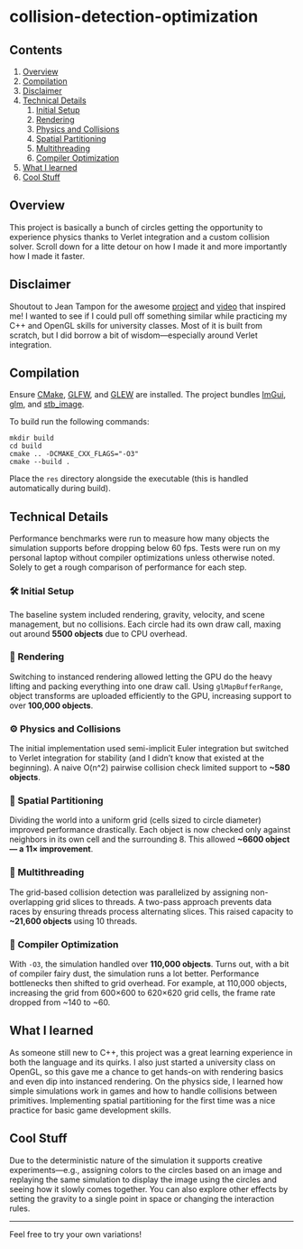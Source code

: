 # collision-detection-optimization

## Contents

1. [Overview](#overview)
2. [Compilation](#compilation)
3. [Disclaimer](#disclaimer)
4. [Technical Details](#technical-details)
	1. [Initial Setup](#️-initial-setup)
	2. [Rendering](#-rendering)
	3. [Physics and Collisions](#️-physics-and-collisions)
	4. [Spatial Partitioning](#-spatial-partitioning)
	5. [Multithreading](#-multithreading)
	6. [Compiler Optimization](#-compiler-optimization)
5. [What I learned](#what-i-learned)
6. [Cool Stuff](#cool-stuff)

## Overview

This project is basically a bunch of circles getting the opportunity to experience physics thanks to Verlet integration and a custom collision solver. Scroll down for a litte detour on how I made it and more importantly how I made it faster.

## Disclaimer

Shoutout to Jean Tampon for the awesome [project](https://github.com/johnBuffer/VerletSFML-Multithread) and [video](https://youtu.be/9IULfQH7E90?si=OxRCw2NqhMKmwj62) that inspired me! I wanted to see if I could pull off something similar while practicing my C++ and OpenGL skills for university classes. Most of it is built from scratch, but I did borrow a bit of wisdom—especially around Verlet integration.

## Compilation

Ensure [CMake](https://cmake.org), [GLFW](https://www.glfw.org), and [GLEW](https://glew.sourceforge.net) are installed. The project bundles [ImGui](https://github.com/ocornut/imgui), [glm](https://github.com/g-truc/glm), and [stb_image](https://github.com/nothings/stb/blob/master/stb_image.h).

To build run the following commands:

	mkdir build
	cd build
	cmake .. -DCMAKE_CXX_FLAGS="-O3"
	cmake --build .

Place the `res` directory alongside the executable (this is handled automatically during build).

## Technical Details

Performance benchmarks were run to measure how many objects the simulation supports before dropping below 60 fps. Tests were run on my personal laptop without compiler optimizations unless otherwise noted. Solely to get a rough comparison of performance for each step.

### 🛠️ Initial Setup

The baseline system included rendering, gravity, velocity, and scene management, but no collisions. Each circle had its own draw call, maxing out around **5500 objects** due to CPU overhead.

### 🎨 Rendering

Switching to instanced rendering allowed letting the GPU do the heavy lifting and packing everything into one draw call. Using `glMapBufferRange`, object transforms are uploaded efficiently to the GPU, increasing support to over **100,000 objects**.

### ⚙️ Physics and Collisions

The initial implementation used semi-implicit Euler integration but switched to Verlet integration for stability (and I didn’t know that existed at the beginning). A naive O(n^2) pairwise collision check limited support to **\~580 objects**.

### 🧩 Spatial Partitioning

Dividing the world into a uniform grid (cells sized to circle diameter) improved performance drastically. Each object is now checked only against neighbors in its own cell and the surrounding 8. This allowed **\~6600 object — a 11× improvement**.

### 🧵 Multithreading

The grid-based collision detection was parallelized by assigning non-overlapping grid slices to threads. A two-pass approach prevents data races by ensuring threads process alternating slices. This raised capacity to **\~21,600 objects** using 10 threads.

### 🚀 Compiler Optimization

With `-O3`, the simulation handled over **110,000 objects**. Turns out, with a bit of compiler fairy dust, the simulation runs a lot better. Performance bottlenecks then shifted to grid overhead. For example, at 110,000 objects, increasing the grid from 600×600 to 620×620 grid cells, the frame rate dropped from ~140 to ~60.

## What I learned

As someone still new to C++, this project was a great learning experience in both the language and its quirks. I also just started a university class on OpenGL, so this gave me a chance to get hands-on with rendering basics and even dip into instanced rendering. On the physics side, I learned how simple simulations work in games and how to handle collisions between primitives. Implementing spatial partitioning for the first time was a nice practice for basic game development skills.

## Cool Stuff

Due to the deterministic nature of the simulation it supports creative experiments—e.g., assigning colors to the circles based on an image and replaying the same simulation to display the image using the circles and seeing how it slowly comes together.
You can also explore other effects by setting the gravity to a single point in space or changing the interaction rules.

---

Feel free to try your own variations!
